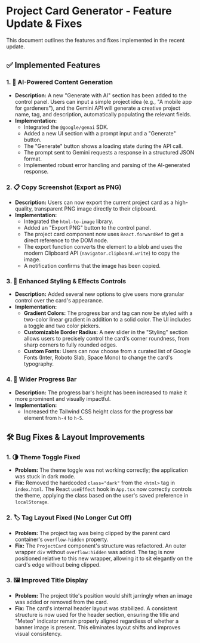 # Project Card Generator - Feature Update & Fixes

This document outlines the features and fixes implemented in the recent update.

## ✅ Implemented Features

### 1. 🚀 AI-Powered Content Generation
- **Description:** A new "Generate with AI" section has been added to the control panel. Users can input a simple project idea (e.g., "A mobile app for gardeners"), and the Gemini API will generate a creative project name, tag, and description, automatically populating the relevant fields.
- **Implementation:**
  - Integrated the `@google/genai` SDK.
  - Added a new UI section with a prompt input and a "Generate" button.
  - The "Generate" button shows a loading state during the API call.
  - The prompt sent to Gemini requests a response in a structured JSON format.
  - Implemented robust error handling and parsing of the AI-generated response.

### 2. 📋 Copy Screenshot (Export as PNG)
- **Description:** Users can now export the current project card as a high-quality, transparent PNG image directly to their clipboard.
- **Implementation:**
  - Integrated the `html-to-image` library.
  - Added an "Export PNG" button to the control panel.
  - The project card component now uses `React.forwardRef` to get a direct reference to the DOM node.
  - The export function converts the element to a blob and uses the modern Clipboard API (`navigator.clipboard.write`) to copy the image.
  - A notification confirms that the image has been copied.

### 3. 🎨 Enhanced Styling & Effects Controls
- **Description:** Added several new options to give users more granular control over the card's appearance.
- **Implementation:**
  - **Gradient Colors:** The progress bar and tag can now be styled with a two-color linear gradient in addition to a solid color. The UI includes a toggle and two color pickers.
  - **Customizable Border Radius:** A new slider in the "Styling" section allows users to precisely control the card's corner roundness, from sharp corners to fully rounded edges.
  - **Custom Fonts:** Users can now choose from a curated list of Google Fonts (Inter, Roboto Slab, Space Mono) to change the card's typography.

### 4. 📏 Wider Progress Bar
- **Description:** The progress bar's height has been increased to make it more prominent and visually impactful.
- **Implementation:**
  - Increased the Tailwind CSS height class for the progress bar element from `h-4` to `h-5`.

## 🛠️ Bug Fixes & Layout Improvements

### 1. 🌗 Theme Toggle Fixed
- **Problem:** The theme toggle was not working correctly; the application was stuck in dark mode.
- **Fix:** Removed the hardcoded `class="dark"` from the `<html>` tag in `index.html`. The React `useEffect` hook in `App.tsx` now correctly controls the theme, applying the class based on the user's saved preference in `localStorage`.

### 2. 🏷️ Tag Layout Fixed (No Longer Cut Off)
- **Problem:** The project tag was being clipped by the parent card container's `overflow-hidden` property.
- **Fix:** The `ProjectCard` component's structure was refactored. An outer wrapper `div` without `overflow:hidden` was added. The tag is now positioned relative to this new wrapper, allowing it to sit elegantly on the card's edge without being clipped.

### 3. 🖼️ Improved Title Display
- **Problem:** The project title's position would shift jarringly when an image was added or removed from the card.
- **Fix:** The card's internal header layout was stabilized. A consistent structure is now used for the header section, ensuring the title and "Meteo" indicator remain properly aligned regardless of whether a banner image is present. This eliminates layout shifts and improves visual consistency.